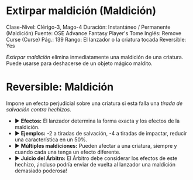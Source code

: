 # Extirpar maldición (Maldición)

Clase-Nivel: Clérigo-3, Mago-4
Duración: Instantáneo / Permanente (Maldición)
Fuente: OSE Advance Fantasy Player's Tome
Inglés: Remove Curse (Curse)
Pág.: 139
Rango: El lanzador o la criatura tocada
Reversible: Yes

*Extirpar maldición* elimina inmediatamente una maldición de una criatura. Puede usarse para deshacerse de un objeto mágico maldito.

# Reversible: Maldición

Impone un efecto perjudicial sobre una criatura si esta falla una *tirada de salvación contra hechizos*.  

- ▶ **Efectos:** El lanzador determina la forma exacta y los efectos de la maldición.
- ▶ **Ejemplos:** -2 a tiradas de salvación, -4 a tiradas de impactar, reducir una característica en un 50%.
- ▶ **Múltiples maldiciones:** Pueden afectar a una criatura, siempre y cuando cada una tenga un efecto diferente.
- ▶ **Juicio del Árbitro:** El Árbitro debe considerar los efectos de este hechizo, ¡incluso podría enviar de vuelta al lanzador una maldición demasiado poderosa!